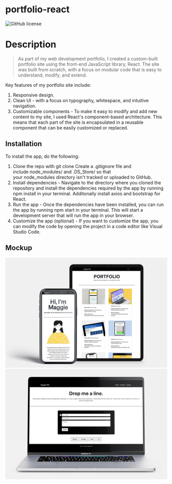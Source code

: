 # portfolio-react

![GitHub license](https://img.shields.io/badge/license-MIT-blue.svg)

# Description
> As part of my web development portfolio, I created a custom-built portfolio site using the  front-end JavaScript library, React. The site was built from scratch, with a focus on modular code that is easy to understand, modify, and extend.

Key features of my portfolio site include:
1. Responsive design.
2. Clean UI - with a focus on typography, whitespace, and intuitive navigation.
3. Customizable components - To make it easy to modify and add new content to my site, I used React's component-based architecture. This means that each part of the site is encapsulated in a reusable component that can be easily customized or replaced.

## Installation
To install the app, do the following:
1. Clone the repo with git clone Create a .gitignore file and include node_modules/ and .DS_Store/ so that your node_modules directory isn't tracked or uploaded to GitHub. 
2. Install dependencies - Navigate to the directory where you cloned the repository and install the dependencies required by the app by running npm install in your terminal. Additonally install axios and bootstrap for React.
3. Run the app - Once the dependencies have been installed, you can run the app by running npm start in your terminal. This will start a development server that will run the app in your browser. 
4. Customize the app (optional) - If you want to customize the app, you can modify the code by opening the project in a code editor like Visual Studio Code.

## Mockup
![Screenshot 1](./public/mockup-1.jpg)
![Screenshot 2](./public/mockup-2.jpg)